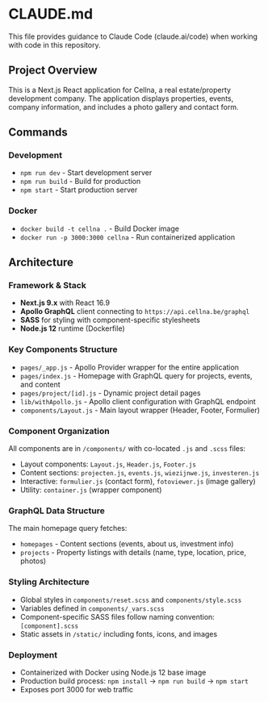 # CLAUDE.md

This file provides guidance to Claude Code (claude.ai/code) when working with code in this repository.

## Project Overview

This is a Next.js React application for Cellna, a real estate/property development company. The application displays properties, events, company information, and includes a photo gallery and contact form.

## Commands

### Development
- `npm run dev` - Start development server
- `npm run build` - Build for production
- `npm start` - Start production server

### Docker
- `docker build -t cellna .` - Build Docker image
- `docker run -p 3000:3000 cellna` - Run containerized application

## Architecture

### Framework & Stack
- **Next.js 9.x** with React 16.9
- **Apollo GraphQL** client connecting to `https://api.cellna.be/graphql`
- **SASS** for styling with component-specific stylesheets
- **Node.js 12** runtime (Dockerfile)

### Key Components Structure
- `pages/_app.js` - Apollo Provider wrapper for the entire application
- `pages/index.js` - Homepage with GraphQL query for projects, events, and content
- `pages/project/[id].js` - Dynamic project detail pages
- `lib/withApollo.js` - Apollo client configuration with GraphQL endpoint
- `components/Layout.js` - Main layout wrapper (Header, Footer, Formulier)

### Component Organization
All components are in `/components/` with co-located `.js` and `.scss` files:
- Layout components: `Layout.js`, `Header.js`, `Footer.js`
- Content sections: `projecten.js`, `events.js`, `wiezijnwe.js`, `investeren.js`
- Interactive: `formulier.js` (contact form), `fotoviewer.js` (image gallery)
- Utility: `container.js` (wrapper component)

### GraphQL Data Structure
The main homepage query fetches:
- `homepages` - Content sections (events, about us, investment info)
- `projects` - Property listings with details (name, type, location, price, photos)

### Styling Architecture
- Global styles in `components/reset.scss` and `components/style.scss`
- Variables defined in `components/_vars.scss`
- Component-specific SASS files follow naming convention: `[component].scss`
- Static assets in `/static/` including fonts, icons, and images

### Deployment
- Containerized with Docker using Node.js 12 base image
- Production build process: `npm install` → `npm run build` → `npm start`
- Exposes port 3000 for web traffic